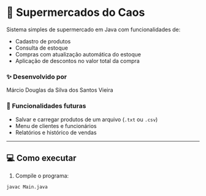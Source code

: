 # 🛒 Supermercados do Caos

Sistema simples de supermercado em Java com funcionalidades de:

- Cadastro de produtos
- Consulta de estoque
- Compras com atualização automática do estoque
- Aplicação de descontos no valor total da compra

### ✨ Desenvolvido por

Márcio Douglas da Silva dos Santos Vieira

### 🔧 Funcionalidades futuras

- Salvar e carregar produtos de um arquivo (`.txt` ou `.csv`)
- Menu de clientes e funcionários
- Relatórios e histórico de vendas

---

## 💻 Como executar

1. Compile o programa:
```bash
javac Main.java
